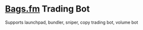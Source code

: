 # [Bags.fm](https://bags.fm) Trading Bot
Supports launchpad, bundler, sniper, copy trading bot, volume bot
